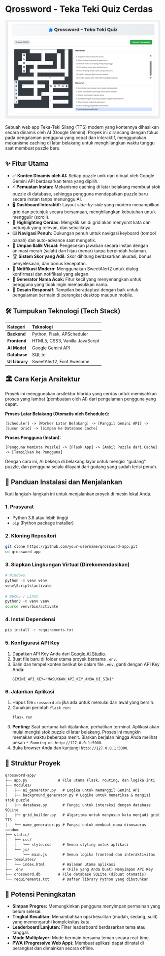# Qrossword - Teka Teki Quiz Cerdas

![Tampilan Gameplay Qrossword](https://github.com/fahroediin/tts-gemini-app/blob/main/demo/demo.png)

Sebuah web app Teka-Teki Silang (TTS) modern yang kontennya dihasilkan secara dinamis oleh AI (Google Gemini). Proyek ini dirancang dengan fokus pada pengalaman pengguna yang cepat dan interaktif, menggunakan mekanisme caching di latar belakang untuk menghilangkan waktu tunggu saat membuat puzzle baru.

## ✨ Fitur Utama

*   ✅ **Konten Dinamis oleh AI:** Setiap puzzle unik dan dibuat oleh Google Gemini API berdasarkan tema yang dipilih.
*   ⚡ **Pemuatan Instan:** Mekanisme caching di latar belakang membuat stok puzzle di database, sehingga pengguna mendapatkan puzzle baru secara instan tanpa menunggu AI.
*   🖥️ **Dashboard Interaktif:** Layout *side-by-side* yang modern menampilkan grid dan petunjuk secara bersamaan, menghilangkan kebutuhan untuk menggulir (scroll).
*   🔦 **Highlighting Cerdas:** Mengklik sel di grid akan menyorot kata dan petunjuk yang relevan, dan sebaliknya.
*   ⌨️ **Navigasi Penuh:** Dukungan penuh untuk navigasi keyboard (tombol panah) dan auto-advance saat mengetik.
*   🎨 **Umpan Balik Visual:** Pengecekan jawaban secara instan dengan animasi merah (salah) dan hijau (benar) tanpa berpindah halaman.
*   🏆 **Sistem Skor yang Adil:** Skor dihitung berdasarkan akurasi, bonus penyelesaian, dan bonus kecepatan.
*   🔔 **Notifikasi Modern:** Menggunakan SweetAlert2 untuk dialog konfirmasi dan notifikasi yang elegan.
*   🦕 **Generator Nama Acak:** Fitur kecil yang menyenangkan untuk pengguna yang tidak ingin memasukkan nama.
*   📱 **Desain Responsif:** Tampilan beradaptasi dengan baik untuk pengalaman bermain di perangkat desktop maupun mobile.

## 🛠️ Tumpukan Teknologi (Tech Stack)

| Kategori | Teknologi |
| :--- | :--- |
| **Backend** | Python, Flask, APScheduler |
| **Frontend** | HTML5, CSS3, Vanilla JavaScript |
| **AI Model** | Google Gemini API |
| **Database** | SQLite |
| **UI Library** | SweetAlert2, Font Awesome |

## 🏛️ Cara Kerja Arsitektur

Proyek ini menggunakan arsitektur hibrida yang cerdas untuk memisahkan proses yang lambat (pembuatan oleh AI) dari pengalaman pengguna yang cepat.

**Proses Latar Belakang (Otomatis oleh Scheduler):**
```
[Scheduler] -> [Worker Latar Belakang] -> [Panggil Gemini API] -> [Susun Grid] -> [Simpan ke Database Cache]
```

**Proses Pengguna (Instan):**
```
[Pengguna Meminta Puzzle] -> [Flask App] -> [Ambil Puzzle dari Cache] -> [Tampilkan ke Pengguna]
```

Dengan cara ini, AI bekerja di belakang layar untuk mengisi "gudang" puzzle, dan pengguna selalu dilayani dari gudang yang sudah terisi penuh.

## 🚀 Panduan Instalasi dan Menjalankan

Ikuti langkah-langkah ini untuk menjalankan proyek di mesin lokal Anda.

### 1. Prasyarat
*   Python 3.8 atau lebih tinggi
*   `pip` (Python package installer)

### 2. Kloning Repositori
```bash
git clone https://github.com/your-username/qrossword-app.git
cd qrossword-app
```

### 3. Siapkan Lingkungan Virtual (Direkomendasikan)
```bash
# Windows
python -m venv venv
venv\Scripts\activate

# macOS / Linux
python3 -m venv venv
source venv/bin/activate
```

### 4. Instal Dependensi
```bash
pip install -r requirements.txt
```

### 5. Konfigurasi API Key
1.  Dapatkan API Key Anda dari [Google AI Studio](https://aistudio.google.com/).
2.  Buat file baru di folder utama proyek bernama `.env`.
3.  Salin dan tempel konten berikut ke dalam file `.env`, ganti dengan API Key Anda:
    ```
    GEMINI_API_KEY="MASUKKAN_API_KEY_ANDA_DI_SINI"
    ```

### 6. Jalankan Aplikasi
1.  Hapus file `crossword.db` jika ada untuk memulai dari awal yang bersih.
2.  Gunakan perintah `flask run`:
    ```bash
    flask run
    ```
3.  **Penting:** Saat pertama kali dijalankan, perhatikan terminal. Aplikasi akan mulai mengisi stok puzzle di latar belakang. Proses ini mungkin memakan waktu beberapa menit. Biarkan berjalan hingga Anda melihat pesan `* Running on http://127.0.0.1:5000`.
4.  Buka browser Anda dan kunjungi `http://127.0.0.1:5000`.

## 📁 Struktur Proyek

```
qrossword-app/
├── app.py              # File utama Flask, routing, dan logika inti
├── modules/
│   ├── ai_generator.py   # Logika untuk memanggil Gemini API
│   ├── background_generator.py # Logika untuk memeriksa & mengisi stok puzzle
│   ├── database.py       # Fungsi untuk interaksi dengan database SQLite
│   ├── grid_builder.py   # Algoritma untuk menyusun kata menjadi grid TTS
│   └── name_generator.py # Fungsi untuk membuat nama dinosaurus random
├── static/
│   ├── css/
│   │   └── style.css     # Semua styling untuk aplikasi
│   └── js/
│       └── main.js       # Semua logika frontend dan interaktivitas
├── templates/
│   └── index.html        # Halaman utama aplikasi
├── .env                  # (File yang Anda buat) Menyimpan API Key
├── crossword.db        # File database SQLite (dibuat otomatis)
└── requirements.txt      # Daftar library Python yang dibutuhkan
```

## 🔮 Potensi Peningkatan

*   **Simpan Progres:** Memungkinkan pengguna menyimpan permainan yang belum selesai.
*   **Tingkat Kesulitan:** Menambahkan opsi kesulitan (mudah, sedang, sulit) yang memengaruhi kompleksitas kata.
*   **Leaderboard Lanjutan:** Filter leaderboard berdasarkan tema atau tanggal.
*   **Mode Multiplayer:** Mode bermain bersama teman secara real-time.
*   **PWA (Progressive Web App):** Membuat aplikasi dapat diinstal di perangkat dan dimainkan secara offline.